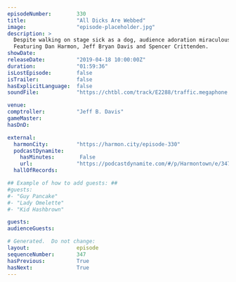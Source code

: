 ```yaml
---
episodeNumber:        330
title:                "All Dicks Are Webbed"
image:                "episode-placeholder.jpg"
description: >
  Despite walking on stage sick as a dog, audience adoration miraculously heals Dan in real time. Francophile Jeff can't help but dissolve into a sentimental jelly thinking about Notre-dame, and Spencer continues to amaze with hitherto unprecedented levels of enthusiasm. 
  Featuring Dan Harmon, Jeff Bryan Davis and Spencer Crittenden.
showDate:             
releaseDate:          "2019-04-18 10:00:00Z"
duration:             "01:59:36"
isLostEpisode:        false
isTrailer:            false
hasExplicitLanguage:  false
soundFile:            "https://chtbl.com/track/E2288/traffic.megaphone.fm/STA7955316629.mp3?updated=1596653142"

venue:                
comptroller:          "Jeff B. Davis"
gameMaster:           
hasDnD:               

external:
  harmonCity:         "https://harmon.city/episode-330"
  podcastDynamite:
    hasMinutes:        False
    url:              "https://podcastdynamite.com/#/p/Harmontown/e/347/330"
  hallOfRecords:      

## Example of how to add guests: ##
#guests:
#- "Guy Pancake"
#- "Lady Omelette"
#- "Kid Hashbrown"

guests:
audienceGuests:

# Generated.  Do not change:
layout:               episode
sequenceNumber:       347
hasPrevious:          True
hasNext:              True
---
```


<!-- The episode description will be rendered here -->
<!-- Add your content below here -->

